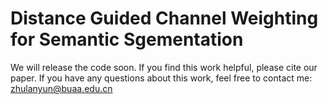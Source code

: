 # Distance Guided Channel Weighting for Semantic Sgementation
We will release the code soon. 
If you find this work helpful, please cite our paper.
If you have any questions about this work, feel free to contact me: zhulanyun@buaa.edu.cn
